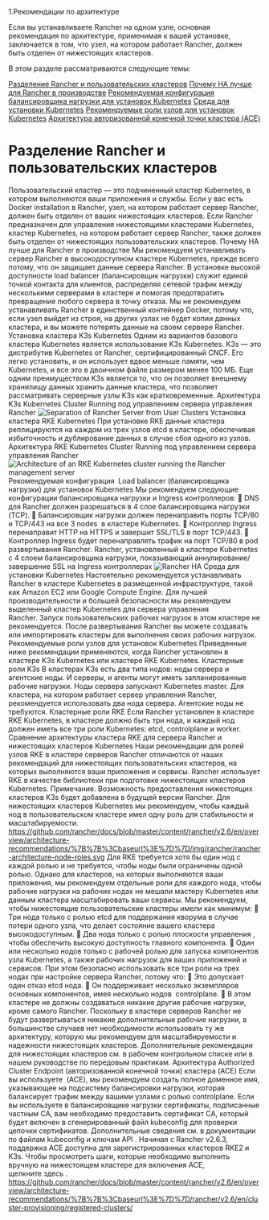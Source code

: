 1.Рекомендации по архитектуре

Если вы устанавливаете Rancher на одном узле, основная рекомендация по архитектуре, применимая к вашей установке, заключается в том, что узел, на котором работает Rancher, должен быть отделен от нижестоящих кластеров.

В этом разделе рассматриваются следующие темы:

 [Разделение Rancher и пользовательских кластеров]()
 [Почему HA лучше для Rancher в производстве]()
 [Рекомендуемая конфигурация балансировщика нагрузки для установок Kubernetes]()
 [Среда для установки Kubernetes]()
 [Рекомендуемые роли узлов для установок Kubernetes]()
 [Архитектура авторизованной конечной точки кластера (ACE)]()
 
# Разделение Rancher и пользовательских кластеров

Пользовательский кластер — это подчиненный кластер Kubernetes, в котором выполняются ваши приложения и службы.
Если у вас есть Docker installation в Rancher, узел, на котором работает сервер Rancher, должен быть отделен от ваших нижестоящих кластеров.
Если Rancher предназначен для управления нижестоящими кластерами Kubernetes, кластер Kubernetes, на котором работает сервер Rancher, также должен быть отделен от нижестоящих пользовательских кластеров.
Почему HA лучше для Rancher в производстве
Мы рекомендуем устанавливать сервер Rancher в высокодоступном кластере Kubernetes, прежде всего потому, что он защищает данные сервера Rancher. В установке высокой доступности load balancer (балансировщик нагрузки) служит единой точкой контакта для клиентов, распределяя сетевой трафик между несколькими серверами в кластере и помогая предотвратить превращение любого сервера в точку отказа.
Мы не рекомендуем устанавливать Rancher в единственный контейнер Docker, потому что, если узел выйдет из строя, на других узлах не будет копии данных кластера, и вы можете потерять данные на своем сервере Rancher.
Установка кластера K3s Kubernetes
Одним из вариантов базового кластера Kubernetes является использование K3s Kubernetes. K3s — это дистрибутив Kubernetes от Rancher, сертифицированный CNCF. Его легко установить, и он использует вдвое меньше памяти, чем Kubernetes, и все это в двоичном файле размером менее 100 МБ. Еще одним преимуществом K3s является то, что он позволяет внешнему хранилищу данных хранить данные кластера, что позволяет рассматривать серверные узлы K3s как кратковременные.
Архитектура K3s Kubernetes Cluster Running под управлением сервера управления Rancher ![Separation of Rancher Server from User Clusters]({{<baseurl>}}/img/rancher/rancher-architecture-separation-of-rancher-server.svg)
Установка кластера RKE Kubernetes
При установке RKE данные кластера реплицируются на каждом из трех узлов etcd в кластере, обеспечивая избыточность и дублирование данных в случае сбоя одного из узлов.
Архитектура RKE Kubernetes Cluster Running под управлением сервера управления Rancher   ![Architecture of an RKE Kubernetes cluster running the Rancher management server]({{}}/img/rancher/rke-server-storage.svg)
Рекомендуемая конфигурация  Load balancer (балансировщика нагрузки) для установок Kubernetes
Мы рекомендуем следующие конфигурации балансировщика нагрузки и Ingress контроллеров:
	DNS для Rancher должен разрешаться в 4 слое балансировщика нагрузки (TCP).
	Балансировщик нагрузки должен перенаправить порты TCP/80 и TCP/443 на все 3 nodes  в кластере Kubernetes.
	Контроллер Ingress перенаправит HTTP на HTTPS и завершит SSL/TLS в порт TCP/443.
	Контроллер Ingress будет перенаправлять трафик на порт TCP/80 в pod развертывания Rancher.
Rancher, установленный в кластере Kubernetes с 4 слоем балансировщика нагрузки, показывающий аннулирование/завершение SSL на Ingress контроллерах  ![Rancher HA]({{}}/img/rancher/ha/rancher2ha.svg)
Среда для установки Kubernetes
Настоятельно рекомендуется устанавливать Rancher в кластере Kubernetes в размещенной инфраструктуре, такой как Amazon EC2 или Google Compute Engine.
Для лучшей производительности и большей безопасности мы рекомендуем выделенный кластер Kubernetes для сервера управления Rancher. Запуск пользовательских рабочих нагрузок в этом кластере не рекомендуется. После развертывания Rancher вы можете создавать или импортировать кластеры для выполнения своих рабочих нагрузок.
Рекомендуемые роли узлов для установок Kubernetes
Приведенные ниже рекомендации применяются, когда Rancher установлен в кластере K3s Kubernetes или кластере RKE Kubernetes.
Кластерные роли K3s
В кластерах K3s есть два типа нодов: ноды сервера и агентские ноды. И серверы, и агенты могут иметь запланированные рабочие нагрузки. Ноды сервера запускают Kubernetes master.
Для кластера, на котором работает сервер управления Rancher, рекомендуется использовать два нода сервера. Агентские ноды не требуются.
Кластерные роли RKE
Если Rancher установлен в кластере RKE Kubernetes, в кластере должно быть три нода, и каждый нод должен иметь все три роли Kubernetes: etcd, controlplane и worker.
Сравнение архитектуры кластера RKE для сервера Rancher и нижестоящих кластеров Kubernetes
Наши рекомендации для ролей узлов RKE в кластере серверов Rancher отличаются от наших рекомендаций для нижестоящих пользовательских кластеров, на которых выполняются ваши приложения и сервисы.
Rancher использует RKE в качестве библиотеки при подготовке нижестоящих кластеров Kubernetes. Примечание. Возможность предоставления нижестоящих кластеров K3s будет добавлена ​​в будущей версии Rancher.
Для нижестоящих кластеров Kubernetes мы рекомендуем, чтобы каждый нод в пользовательском кластере имел одну роль для стабильности и масштабируемости. https://github.com/rancher/docs/blob/master/content/rancher/v2.6/en/overview/architecture-recommendations/%7B%7B%3Cbaseurl%3E%7D%7D/img/rancher/rancher-architecture-node-roles.svg 
 Для RKE требуется хотя бы один нод с каждой ролью и не требуется, чтобы ноды были ограничены одной ролью. Однако для кластеров, на которых выполняются ваши приложения, мы рекомендуем отдельные роли для каждого нода, чтобы рабочие нагрузки на рабочих нодах не мешали мастеру Kubernetes или данным кластера масштабировать ваши сервисы.
Мы рекомендуем, чтобы нижестоящие пользовательские кластеры имели как минимум:
	Три нода только с ролью etcd для поддержания кворума в случае потери одного узла, что делает состояние вашего кластера высокодоступным.
	Два нода только с ролью плоскости управления , чтобы обеспечить высокую доступность главного компонента.
	Один или несколько нодов только с рабочей ролью для запуска компонентов узла Kubernetes, а также рабочих нагрузок для ваших приложений и сервисов.
При этом безопасно использовать все три роли на трех нодах при настройке сервера Rancher, потому что:
	Это допускает  один отказ etcd нода.
	Он поддерживает несколько экземпляров основных компонентов, имея несколько нодов  controlplane.
	В этом кластере не должны создаваться никакие другие рабочие нагрузки, кроме самого Rancher.
Поскольку в кластере серверов Rancher не будут развертываться никакие дополнительные рабочие нагрузки, в большинстве случаев нет необходимости использовать ту же архитектуру, которую мы рекомендуем для масштабируемости и надежности нижестоящих кластеров.
Дополнительные рекомендации для нижестоящих кластеров см. в рабочем контрольном списке или в нашем руководстве по передовым практикам.
Архитектура Authorized Cluster Endpoint  (авторизованной конечной точки) кластера (ACE)
Если вы используете  (ACE), мы рекомендуем создать полное доменное имя, указывающее на подсистему балансировки нагрузки, которая балансирует трафик между вашими узлами с ролью controlplane.
Если вы используете в балансировщике нагрузки сертификаты, подписанные частным CA, вам необходимо предоставить сертификат CA, который будет включен в сгенерированный файл kubeconfig для проверки цепочки сертификатов. Дополнительные сведения см. в документации по файлам kubeconfig и ключам API .
Начиная с Rancher v2.6.3, поддержка ACE доступна для зарегистрированных кластеров RKE2 и K3s. Чтобы просмотреть шаги, которые необходимо выполнить вручную на нижестоящем кластере для включения ACE, щелкните здесь . https://github.com/rancher/docs/blob/master/content/rancher/v2.6/en/overview/architecture-recommendations/%7B%7B%3Cbaseurl%3E%7D%7D/rancher/v2.6/en/cluster-provisioning/registered-clusters/

